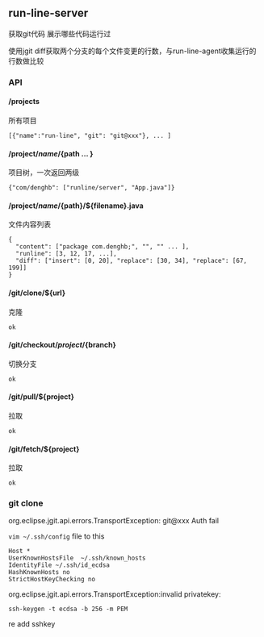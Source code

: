 ## run-line-server

获取git代码
展示哪些代码运行过

使用jgit diff获取两个分支的每个文件变更的行数，与run-line-agent收集运行的行数做比较


### API


#### /projects
所有项目
```
[{"name":"run-line", "git": "git@xxx"}, ... ]
```

#### /project/${name}/${path ... }
项目树，一次返回两级
```
{"com/denghb": ["runline/server", "App.java"]}
```

#### /project/${name}/${path}/${filename}.java
文件内容列表
```
{
  "content": ["package com.denghb;", "", "" ... ],
  "runline": [3, 12, 17, ...],
  "diff": ["insert": [0, 20], "replace": [30, 34], "replace": [67, 199]]
}
```

#### /git/clone/${url}
克隆
```
ok
```

#### /git/checkout/${project}/${branch}
切换分支
```
ok
```

#### /git/pull/${project}
拉取
```
ok
```

#### /git/fetch/${project}
拉取
```
ok
```


### git clone 
org.eclipse.jgit.api.errors.TransportException: git@xxx Auth fail

`vim ~/.ssh/config` file to this
```
Host *
UserKnownHostsFile  ~/.ssh/known_hosts  
IdentityFile ~/.ssh/id_ecdsa  
HashKnownHosts no
StrictHostKeyChecking no
```

org.eclipse.jgit.api.errors.TransportException:invalid privatekey:
```
ssh-keygen -t ecdsa -b 256 -m PEM
```
re add sshkey



